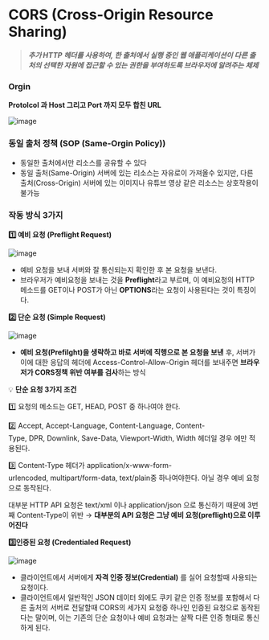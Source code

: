 # CORS (Cross-Origin Resource Sharing)

> *****추가 HTTP 헤더를 사용하여, 한 출처에서 실행 중인 웹 애플리케이션이 다른 출처의 선택한 자원에 접근할 수 있는 권한을 부여하도록 브라우저에 알려주는 체제*****
> 

### Orgin

**Protolcol 과 Host 그리고 Port 까지 모두 합친 URL**

![image](https://github.com/kj-cs-study/CS-Study/assets/110380812/81c6f569-7028-48ec-a696-f91e68f8f837)

### 동일 출처 정책 (SOP (Same-Orgin Policy))

- 동일한 출처에서만 리소스를 공유할 수 있다
- 동일 출처(Same-Origin) 서버에 있는 리소스는 자유로이 가져올수 있지만, 다른 출처(Cross-Origin) 서버에 있는 이미지나 유튜브 영상 같은 리소스는 상호작용이 불가능

### ****작동 방식 3가지****

**1️⃣ 예비 요청 (Preflight Request)**

![image](https://github.com/kj-cs-study/CS-Study/assets/110380812/a74c14a3-cb74-4a15-843f-b6a0a0621deb)

- 예비 요청을 보내 서버와 잘 통신되는지 확인한 후 본 요청을 보낸다.
- 브라우저가 예비요청을 보내는 것을 **Preflight**라고 부르며, 이 예비요청의 HTTP 메소드를 GET이나 POST가 아닌 **OPTIONS**라는 요청이 사용된다는 것이 특징이다.

**2️⃣ 단순 요청 (Simple Request)**

![image](https://github.com/kj-cs-study/CS-Study/assets/110380812/4618e425-3db8-4fa6-86f7-df6bcaa33c68)

- **예비 요청(Prefilght)을 생략하고 바로 서버에 직행으로 본 요청을 보낸** 후, 서버가 이에 대한 응답의 헤더에 Access-Control-Allow-Origin 헤더를 보내주면 **브라우저가 CORS정책 위반 여부를 검사**하는 방식

💡 **단순 요청 3가지 조건**

1️⃣ 요청의 메소드는 GET, HEAD, POST 중 하나여야 한다.

2️⃣ Accept, Accept-Language, Content-Language, Content-Type, DPR, Downlink, Save-Data, Viewport-Width, Width 헤더일 경우 에만 적용된다.

3️⃣ Content-Type 헤더가 application/x-www-form-urlencoded, multipart/form-data, text/plain중 하나여야한다. 아닐 경우 예비 요청으로 동작된다.

대부분 HTTP API 요청은 text/xml 이나 application/json 으로 통신하기 때문에 3번째 Content-Type이 위반 → **대부분의 API 요청은 그냥 예비 요청(preflight)으로 이루어진다** 

**3️⃣인증된 요청 (Credentialed Request)**

![image](https://github.com/kj-cs-study/CS-Study/assets/110380812/9c26bcc5-5944-461a-8299-d8a7670219f9)

- 클라이언트에서 서버에게 **자격 인증 정보(Credential)** 를 실어 요청할때 사용되는 요청이다.
- 클라이언트에서 일반적인 JSON 데이터 외에도 쿠키 같은 인증 정보를 포함해서 다른 출처의 서버로 전달할때 CORS의 세가지 요청중 하나인 인증된 요청으로 동작된다는 말이며, 이는 기존의 단순 요청이나 예비 요청과는 살짝 다른 인증 형태로 통신하게 된다.
